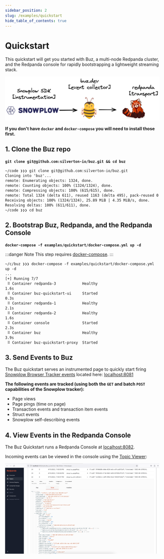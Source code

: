 ```yaml
---
sidebar_position: 2
slug: /examples/quickstart
hide_table_of_contents: true
---
```


# Quickstart

This quickstart will get you started with Buz, a multi-node Redpanda cluster, and the Redpanda console for rapidly bootstrapping a lightweight streaming stack.


![quickstart-diag](./img/quickstart-diag.png)



**If you don't have `docker` and `docker-compose` you will need to install those first.**


## 1. Clone the Buz repo

**`git clone git@github.com:silverton-io/buz.git && cd buz`**


```
~/code ❯❯❯ git clone git@github.com:silverton-io/buz.git
Cloning into 'buz'...
remote: Enumerating objects: 1324, done.
remote: Counting objects: 100% (1324/1324), done.
remote: Compressing objects: 100% (615/615), done.
remote: Total 1324 (delta 611), reused 1163 (delta 495), pack-reused 0
Receiving objects: 100% (1324/1324), 25.89 MiB | 4.35 MiB/s, done.
Resolving deltas: 100% (611/611), done.
~/code ❯❯❯ cd buz
```

## 2. Bootstrap Buz, Redpanda, and the Redpanda Console

**`docker-compose -f examples/quickstart/docker-compose.yml up -d`**

:::danger Note
This step requires [docker-compose](https://docs.docker.com/compose/).
:::


```
~/c/buz ❯❯❯ docker-compose -f examples/quickstart/docker-compose.yml up -d
...
[+] Running 7/7
 ⠿ Container redpanda-3            Healthy                                                                                                                                                                                                      1.6s
 ⠿ Container buz-quickstart-ui     Started                                                                                                                                                                                                      0.3s
 ⠿ Container redpanda-1            Healthy                                                                                                                                                                                                      2.1s
 ⠿ Container redpanda-2            Healthy                                                                                                                                                                                                      1.6s
 ⠿ Container console               Started                                                                                                                                                                                                      2.3s
 ⠿ Container buz                   Healthy                                                                                                                                                                                                      3.9s
 ⠿ Container buz-quickstart-proxy  Started
```


## 3. Send Events to Buz

The Buz quickstart serves an instrumented page to quickly start firing [Snowplow Browser Tracker events](https://docs.snowplowanalytics.com/docs/collecting-data/collecting-from-own-applications/javascript-trackers/javascript-tracker/javascript-tracker-v3/) located here: [localhost:8081](http://localhost:8081/)

**The following events are tracked (using both the `GET` and batch `POST` capabilities of the Snowplow tracker):**

  - Page views
  - Page pings (time on page)
  - Transaction events and transaction item events
  - Struct events
  - Snowplow self-describing events



## 4. View Events in the Redpanda Console

The Buz Quickstart runs a Redpanda Console at [localhost:8082](http://localhost:8082).

Incoming events can be viewed in the console using the [Topic Viewer](http://localhost:8082/topics/buz_events?p=-1&s=50&o=-1#messages):

![quickstart topic viewer](./img/quickstart-topic-viewer.png)
